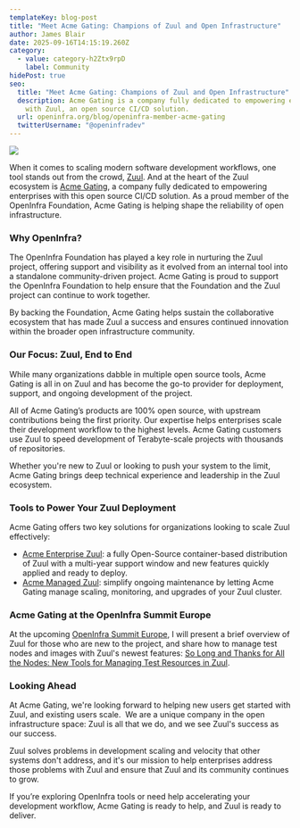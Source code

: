 ```yaml
---
templateKey: blog-post
title: "Meet Acme Gating: Champions of Zuul and Open Infrastructure"
author: James Blair
date: 2025-09-16T14:15:19.260Z
category:
  - value: category-h2Ztx9rpD
    label: Community
hidePost: true
seo:
  title: "Meet Acme Gating: Champions of Zuul and Open Infrastructure"
  description: Acme Gating is a company fully dedicated to empowering enterprises
    with Zuul, an open source CI/CD solution.
  url: openinfra.org/blog/openinfra-member-acme-gating
  twitterUsername: "@openinfradev"
---
```

![](/img/1200x675-silver-acme-gating-1-.png)

When it comes to scaling modern software development workflows, one tool stands out from the crowd, [Zuul](http://zuulci.org). And at the heart of the Zuul ecosystem is [Acme Gating](https://acmegating.com/), a company fully dedicated to empowering enterprises with this open source CI/CD solution. As a proud member of the OpenInfra Foundation, Acme Gating is helping shape the reliability of open infrastructure.

### Why OpenInfra?

The OpenInfra Foundation has played a key role in nurturing the Zuul project, offering support and visibility as it evolved from an internal tool into a standalone community-driven project. Acme Gating is proud to support the OpenInfra Foundation to help ensure that the Foundation and the Zuul project can continue to work together.

By backing the Foundation, Acme Gating helps sustain the collaborative ecosystem that has made Zuul a success and ensures continued innovation within the broader open infrastructure community.

### Our Focus: Zuul, End to End

While many organizations dabble in multiple open source tools, Acme Gating is all in on Zuul and has become the go-to provider for deployment, support, and ongoing development of the project.

All of Acme Gating’s products are 100% open source, with upstream contributions being the first priority. Our expertise helps enterprises scale their development workflow to the highest levels. Acme Gating customers use Zuul to speed development of Terabyte-scale projects with thousands of repositories.

Whether you're new to Zuul or looking to push your system to the limit, Acme Gating brings deep technical experience and leadership in the Zuul ecosystem.

### Tools to Power Your Zuul Deployment

Acme Gating offers two key solutions for organizations looking to scale Zuul effectively:

* [Acme Enterprise Zuul](https://acmegating.com/acme-enterprise-zuul/): a fully Open-Source container-based distribution of Zuul with a multi-year support window and new features quickly applied and ready to deploy.
* [Acme Managed Zuul](https://acmegating.com/acme-enterprise-zuul/#managed): simplify ongoing maintenance by letting Acme Gating manage scaling, monitoring, and upgrades of your Zuul cluster.

### Acme Gating at the OpenInfra Summit Europe 

At the upcoming [OpenInfra Summit Europe](https://summit2025.openinfra.org/), I will present a brief overview of Zuul for those who are new to the project, and share how to manage test nodes and images with Zuul's newest features: [So Long and Thanks for All the Nodes: New Tools for Managing Test Resources in Zuul](https://summit2025.openinfra.org/a/schedule/#company=acme%20gating&view=calendar).

### Looking Ahead

At Acme Gating, we're looking forward to helping new users get started with Zuul, and existing users scale.  We are a unique company in the open infrastructure space: Zuul is all that we do, and we see Zuul's success as our success.

Zuul solves problems in development scaling and velocity that other systems don't address, and it's our mission to help enterprises address those problems with Zuul and ensure that Zuul and its community continues to grow.

If you’re exploring OpenInfra tools or need help accelerating your development workflow, Acme Gating is ready to help, and Zuul is ready to deliver.